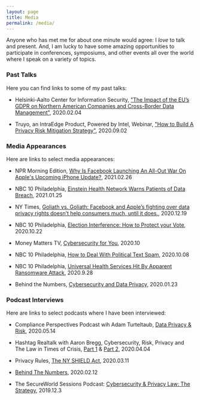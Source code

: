 ```yaml
---
layout: page
title: Media
permalink: /media/
---
```


Anyone who has met me for about one minute would agree:  I *love* to talk and present. And, I am lucky to have some amazing opportunities to participate in conferences, symposiums, and other events all over the world where I speak on a variety of topics. 

### Past Talks

Here you can find links to some of my past talks:

* Helsinki-Aalto Center for Information Security, ["The Impact of the EU’s GDPR on Northern American Companies and Cross-Border Data Management"](https://haic.fi/talks/), 2020.02.04

* Truyo, an IntraEdge Product, Powered by Intel, Webinar, ["How to Build A Privacy Risk Mitigation Strategy"](https://youtu.be/ESJX6ivi4oo), 2020.09.02

### Media Appearances

Here are links to select media appearances:

* NPR Morning Edition, [Why Is Facebook Launching An All-Out War On Apple's Upcoming iPhone Update?](https://www.npr.org/2021/02/26/971367875/why-is-facebook-launching-an-all-out-war-on-apples-upcoming-iphone-update), 2021.02.26

* NBC 10 Philadelphia, [Einstein Health Network Warns Patients of Data Breach](https://www.nbcphiladelphia.com/investigators/consumer/einstein-health-network-warns-patients-of-data-breach/2679444/), 2021.01.25

* NY Times, [Goliath vs. Goliath: Facebook and Apple’s fighting over data privacy rights doesn’t help consumers much, until it does.](https://www.nytimes.com/2020/12/19/opinion/facebook-apple-privacy.html), 2020.12.19

* NBC 10 Philadelphia, [Election Interference: How to Protect your Vote](https://www.nbcphiladelphia.com/news/tech/cybersecurity-expert-explains-how-to-protect-your-vote/2571325/), 2020.10.22

* Money Matters TV, [Cybersecurity for You](https://www.youtube.com/watch?v=DApqfeAfHHQ&feature=youtu.be), 2020.10

* NBC 10 Philadelphia, [How to Deal With Political Text Spam](https://www.nbcphiladelphia.com/investigators/consumer/how-to-deal-with-political-text-spam/2558406/), 2020.10.08 

* NBC 10 Philadelphia, [Universal Health Services Hit By Apparent Ransomware Attack](https://www.nbcphiladelphia.com/news/national-international/universal-health-services-hit-by-apparent-ransomware-attack/2546626/), 2020.9.28

* Behind the Numbers, [Cybersecurity and Data Privacy](https://rvntv.tv/behind-the-numbers-51/), 2020.01.23

### Podcast Interviews

Here are links to select podcasts where I have been interviewed:

* Compliance Perspectives Podcast wih Adam Turteltaub, [Data Privacy & Risk](https://complianceandethics.org/jordan-fischer-on-privacy-data-risk-podcast/), 2020.05.14

* Hashtag Realtalk with Aaron Bregg, Cybersecurity, Risk, Privacy and The Law in Times of Crisis, [Part 1](https://www.buzzsprout.com/768839/3172615-episode-7-cybersecurity-risk-privacy-and-the-law-in-times-of-crisis-part-1) & [Part 2](https://www.buzzsprout.com/768839/3236479), 2020.04.04

* Privacy Rules, [The NY SHIELD Act](https://www.privacyrules.com/privacy-global-expertise/jordan-fischer-xpan-law-group-york-shield-act-0006085.html), 2020.03.11

* [Behind The Numbers](https://davebookbinder.podbean.com/category/data-security/), 2020.02.12

* The SecureWorld Sessions Podcast: [Cybersecurity & Privacy Law: The Strategy](https://www.secureworldexpo.com/resources/podcast-cybersecurity-privacy-law-strategy), 2019.12.3
